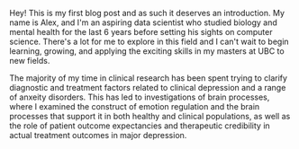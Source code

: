 Hey! This is my first blog post and as such it deserves an introduction. My name is Alex, and I'm an aspiring data scientist who studied biology and mental health for the last 6 years before setting his sights on computer science. There's a lot for me to explore in this field and I can't wait to begin learning, growing, and applying the exciting skills in my masters at UBC to new fields.

The majority of my time in clinical research has been spent trying to clarify diagnostic and treatment factors related to clinical depression and a range of anxeity disorders. This has led to investigations of brain processes, where I examined the construct of emotion regulation and the brain processes that support it in both healthy and clinical populations, as well as the role of patient outcome expectancies and therapeutic credibility in actual treatment outcomes in major depression. 
